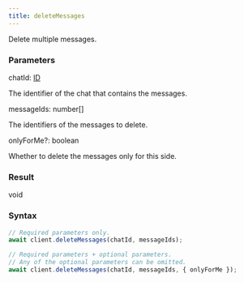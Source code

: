 ```yaml
---
title: deleteMessages
---
```


Delete multiple messages.


### Parameters 

<div class="flex flex-col gap-3"><div><div class="font-mono"><span class="font-bold">chatId</span><span class="opacity-50">:</span> <a href="/gh/types/id"  >ID</a></div><div class="pl-3"><div class="no-margin">

The identifier of the chat that contains the messages.

</div></div></div><div><div class="font-mono"><span class="font-bold">messageIds</span><span class="opacity-50">:</span> <span>number</span><span class="opacity-50">[]</span></div><div class="pl-3"><div class="no-margin">

The identifiers of the messages to delete.

</div></div></div><div class="flex flex-col gap-3"><div><div class="flex gap-2"><div class="font-mono"><span class="font-bold">onlyForMe</span><span class="opacity-50"><span title="Optional" class="cursor-help">?</span>:</span> <span>boolean</span></div></div><div class="pl-3"><div class="no-margin">

Whether to delete the messages only for this side.

</div></div></div></div></div>

### Result 

<div class="font-mono"><span>void</span></div>

### Syntax

```ts
// Required parameters only.
await client.deleteMessages(chatId, messageIds);

// Required parameters + optional parameters.
// Any of the optional parameters can be omitted.
await client.deleteMessages(chatId, messageIds, { onlyForMe });
```



